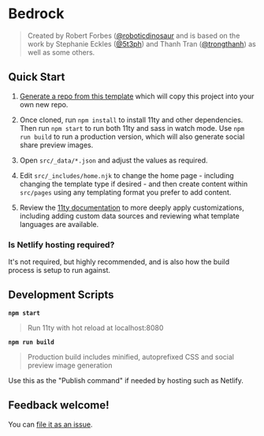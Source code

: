 # Bedrock

> Created by Robert Forbes ([@roboticdinosaur](https://twitter.com/roboticdinosaur) and is based on the work by Stephanie Eckles ([@5t3ph](https://twitter.com/5t3ph)) and Thanh Tran ([@trongthanh](https://twitter.com/trongthanh)) as well as some others.


## Quick Start

1. [Generate a repo from this template](https://github.com/roboticdinosaur/bedrock/generate)
   which will copy this project into your own new repo.

1. Once cloned, run `npm install` to install 11ty and other dependencies. Then run `npm start` to run both 11ty and sass in watch
   mode. Use `npm run build` to run a production version, which will also generate social share
   preview images.

1. Open `src/_data/*.json` and adjust the values as required.

1. Edit `src/_includes/home.njk` to change the home page - including changing the template type if desired -
   and then create content within `src/pages` using any templating format you prefer to add content.

1. Review the [11ty documentation](https://11ty.dev) to more deeply apply customizations, including
   adding custom data sources and reviewing what template languages are available.

### Is Netlify hosting required?

It's not required, but highly recommended, and is also how the build process is setup to run
against.

## Development Scripts

**`npm start`**

> Run 11ty with hot reload at localhost:8080

**`npm run build`**

> Production build includes minified, autoprefixed CSS and social preview image generation

Use this as the "Publish command" if needed by hosting such as Netlify.

## Feedback welcome!

You can [file it as an issue](https://github.com/roboticdinosaur/bedrock/issues).


